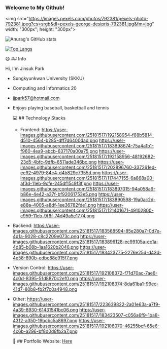 ### Welcome to My Github!

<img src="https://images.pexels.com/photos/792381/pexels-photo-792381.jpeg?cs=srgb&dl=pexels-george-desipris-792381.jpg&fm=jpg" width: "300px"; height: "300px">

![Anurag's GitHub stats](https://github-readme-stats.vercel.app/api?username=jjpark51&show_icons=true&theme=radical)


[![Top Langs](https://github-readme-stats.vercel.app/api/top-langs/?username=jjpark51&layout=compact)](https://github.com/jjpark51/github-readme-stats)


 😄 ## Info
 
Hi, I'm Jinsuk Park
- Sungkyunkwan University (SKKU)
- Computing and Informatics 20
- jjpark57@hotmail.com
- Enjoys playing baseball, basketball and tennis


 
  💻 ## Technology Stacks
  
  - Frontend: https://user-images.githubusercontent.com/25181517/192158954-f88b5814-d510-4564-b285-dff7d6400dad.png 	https://user-images.githubusercontent.com/25181517/183898674-75a4a1b1-f960-4ea9-abcb-637170a00a75.png 	https://user-images.githubusercontent.com/25181517/192158956-48192682-23d5-4bfc-9dfb-6511ade346bc.png https://user-images.githubusercontent.com/25181517/202896760-337261ed-ee92-4979-84c4-d4b829c7355d.png 	https://user-images.githubusercontent.com/25181517/117447155-6a868a00-af3d-11eb-9cfe-245df15c9f3f.png	https://user-images.githubusercontent.com/25181517/183897015-94a058a6-b86e-4e42-a37f-bf92061753e5.png https://user-images.githubusercontent.com/25181517/183890598-19a0ac2d-e88a-4005-a8df-1ee36782fde1.png https://user-images.githubusercontent.com/25181517/121401671-49102800-c959-11eb-9f6f-74d49a5e1774.png <br>
- Backend: https://user-images.githubusercontent.com/25181517/183568594-85e280a7-0d7e-4d1a-9028-c8c2209e073c.png 	https://user-images.githubusercontent.com/25181517/183896128-ec99105a-ec1a-4d85-b08b-1aa1620b2046.png https://user-images.githubusercontent.com/25181517/183423775-2276e25d-d43d-4e58-890b-edbc88e915f7.png
- Version Control: https://user-images.githubusercontent.com/25181517/192108372-f71d70ac-7ae6-4c0d-8395-51d8870c2ef0.png https://user-images.githubusercontent.com/25181517/192108374-8da61ba1-99ec-41d7-80b8-fb2f7c0a4948.png
- Other: https://user-images.githubusercontent.com/25181517/223639822-2a01e63a-a7f9-4a39-8930-61431541bc06.png 	https://user-images.githubusercontent.com/25181517/183423507-c056a6f9-1ba8-4312-a350-19bcbc5a8697.png 	https://user-images.githubusercontent.com/25181517/192106070-46255bcf-65e6-4c6b-a296-bf8d0d8fb2a7.png 	

  📝 ## Portfolio Website: <a href="https://jsp-portfolio.netlify.app/">Here</a>
  
  

<!--
**jjpark51/jjpark51** is a ✨ _special_ ✨ repository because its `README.md` (this file) appears on your GitHub profile.

Here are some ideas to get you started:

- 🔭 I’m currently working on ...
- 🌱 I’m currently learning ...
- 👯 I’m looking to collaborate on ...
- 🤔 I’m looking for help with ...
- 💬 Ask me about ...
- 📫 How to reach me: ...
- 😄 Pronouns: ...
- ⚡ Fun fact: ...
-->
